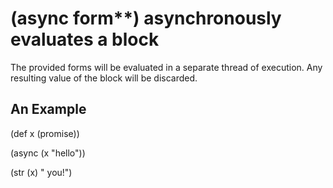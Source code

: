 # (async form**) asynchronously evaluates a block 
The provided forms will be evaluated in a separate thread of execution. Any resulting value of the block will be discarded.

## An Example

  (def x (promise))
  
  (async
    (x "hello"))

  (str (x) " you!")
